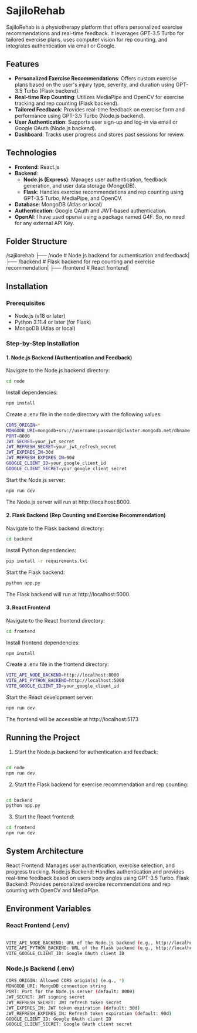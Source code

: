 # SajiloRehab

SajiloRehab is a physiotherapy platform that offers personalized exercise recommendations and real-time feedback. It leverages GPT-3.5 Turbo for tailored exercise plans, uses computer vision for rep counting, and integrates authentication via email or Google.

## Features

- **Personalized Exercise Recommendations**: Offers custom exercise plans based on the user's injury type, severity, and duration using GPT-3.5 Turbo (Flask backend).
- **Real-time Rep Counting**: Utilizes MediaPipe and OpenCV for exercise tracking and rep counting (Flask backend).
- **Tailored Feedback**: Provides real-time feedback on exercise form and performance using GPT-3.5 Turbo (Node.js backend).
- **User Authentication**: Supports user sign-up and log-in via email or Google OAuth (Node.js backend).
- **Dashboard**: Tracks user progress and stores past sessions for review.

## Technologies

- **Frontend**: React.js
- **Backend**:
  - **Node.js (Express)**: Manages user authentication, feedback generation, and user data storage (MongoDB).
  - **Flask**: Handles exercise recommendations and rep counting using GPT-3.5 Turbo, MediaPipe, and OpenCV.
- **Database**: MongoDB (Atlas or local)
- **Authentication**: Google OAuth and JWT-based authentication.
- **OpenAI**: I have used openai using a package named G4F. So, no need for any external API Key.

## Folder Structure

/sajilorehab
 ├── /node # Node.js backend for authentication and feedback| 
 ├── /backend # Flask backend for rep counting and  exercise recommendation|
 ├── /frontend # React frontend|


## Installation

### Prerequisites

- Node.js (v18 or later)
- Python 3.11.4 or later (for Flask)
- MongoDB (Atlas or local)

### Step-by-Step Installation

#### 1. Node.js Backend (Authentication and Feedback)

Navigate to the Node.js backend directory:

```bash
cd node

```
Install dependencies:
```bash
npm install
```
Create a .env file in the node directory with the following values:
```bash
CORS_ORIGIN=*
MONGODB_URI=mongodb+srv://username:password@cluster.mongodb.net/dbname
PORT=8000
JWT_SECRET=your_jwt_secret
JWT_REFRESH_SECRET=your_jwt_refresh_secret
JWT_EXPIRES_IN=30d
JWT_REFRESH_EXPIRES_IN=90d
GOOGLE_CLIENT_ID=your_google_client_id
GOOGLE_CLIENT_SECRET=your_google_client_secret

```

Start the Node.js server:
```bash
npm run dev
```

The Node.js server will run at http://localhost:8000.

#### 2. Flask Backend (Rep Counting and Exercise Recommendation)
Navigate to the Flask backend directory:
```bash
cd backend
```
Install Python dependencies:
```bash
pip install -r requirements.txt
```
Start the Flask backend:

```bash
python app.py
```

The Flask backend will run at http://localhost:5000.

#### 3. React Frontend
Navigate to the React frontend directory:
```bash
cd frontend
```
Install frontend dependencies:
```bash
npm install
```

Create a .env file in the frontend directory:
```bash
VITE_API_NODE_BACKEND=http://localhost:8000
VITE_API_PYTHON_BACKEND=http://localhost:5000
VITE_GOOGLE_CLIENT_ID=your_google_client_id
```

Start the React development server:
```bash
npm run dev
```
The frontend will be accessible at http://localhost:5173

## Running the Project
1. Start the Node.js backend for authentication and feedback:
```bash

cd node
npm run dev
```
2. Start the Flask backend for exercise recommendation and rep counting:
```bash

cd backend
python app.py
```
3. Start the React frontend:
```bash
cd frontend
npm run dev
```

## System Architecture
React Frontend: Manages user authentication, exercise selection, and progress tracking.
Node.js Backend: Handles authentication and provides real-time feedback based on users body angles using GPT-3.5 Turbo.
Flask Backend: Provides personalized exercise recommendations and rep counting with OpenCV and MediaPipe.

## Environment Variables
### React Frontend (.env)

```bash

VITE_API_NODE_BACKEND: URL of the Node.js backend (e.g., http://localhost:8000)
VITE_API_PYTHON_BACKEND: URL of the Flask backend (e.g., http://localhost:5000)
VITE_GOOGLE_CLIENT_ID: Google OAuth client ID
```
### Node.js Backend (.env)
```bash
CORS_ORIGIN: Allowed CORS origin(s) (e.g., *)
MONGODB_URI: MongoDB connection string
PORT: Port for the Node.js server (default: 8000)
JWT_SECRET: JWT signing secret
JWT_REFRESH_SECRET: JWT refresh token secret
JWT_EXPIRES_IN: JWT token expiration (default: 30d)
JWT_REFRESH_EXPIRES_IN: Refresh token expiration (default: 90d)
GOOGLE_CLIENT_ID: Google OAuth client ID
GOOGLE_CLIENT_SECRET: Google OAuth client secret
```
